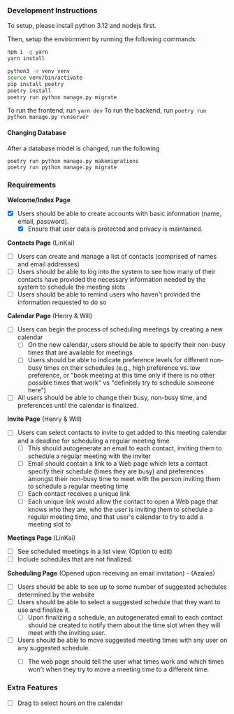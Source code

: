 ### Development Instructions

To setup, please install python 3.12 and nodejs first.

Then, setup the environment by running the following commands:

```bash
npm i -g yarn
yarn install

python3 -m venv venv
source venv/bin/activate
pip install poetry
poetry install
poetry run python manage.py migrate
```

To run the frontend, run `yarn dev`
To run the backend, run `poetry run python manage.py runserver`

#### Changing Database

After a database model is changed, run the following

```shell
poetry run python manage.py makemigrations
poetry run python manage.py migrate
```

### Requirements

**Welcome/Index Page**

- [x] Users should be able to create accounts with basic information (name, email, password).
  - [x] Ensure that user data is protected and privacy is maintained.

**Contacts Page** (LinKai)

- [ ] Users can create and manage a list of contacts (comprised of names and email addresses)
- [ ] Users should be able to log into the system to see how many of their contacts have provided the necessary information needed by the system to schedule the meeting slots
- [ ] Users should be able to remind users who haven't provided the information requested to do so

**Calendar Page** (Henry & Will)

- [ ] Users can begin the process of scheduling meetings by creating a new calendar
  - [ ] On the new calendar, users should be able to specify their non-busy times that are available for meetings
  - [ ] Users should be able to indicate preference levels for different non-busy times on their schedules (e.g., high preference vs. low preference, or "book meeting at this time only if there is no other possible times that work" vs "definitely try to schedule someone here")
- [ ] All users should be able to change their busy, non-busy time, and preferences until the calendar is finalized.

**Invite Page** (Henry & Will)

- [ ] Users can select contacts to invite to get added to this meeting calendar and a deadline for scheduling a regular meeting time
  - [ ] This should autogenerate an email to each contact, inviting them to schedule a regular meeting with the inviter 
  - [ ] Email should contain a link to a Web page which lets a contact specify their schedule (times they are busy) and preferences amongst their non-busy time to meet with the person inviting them to schedule a regular meeting time
  - [ ] Each contact receives a unique link
  - [ ] Each unique link would allow the contact to open a Web page that knows who they are, who the user is inviting them to schedule a regular meeting time, and that user's calendar to try to add a meeting slot to

**Meetings Page** (LinKai)

- [ ] See scheduled meetings in a list view. (Option to edit)
- [ ] Include schedules that are not finalized.

**Scheduling Page** (Opened upon receiving an email invitation) - (Azalea)

- [ ] Users should be able to see up to some number of suggested schedules determined by the website 
- [ ] Users should be able to select a suggested schedule that they want to use and finalize it.
  - [ ] Upon finalizing a schedule, an autogenerated email to each contact should be created to notify them about the time slot when they will meet with the inviting user.
- [ ] Users should be able to move suggested meeting times with any user on any suggested schedule.
  - [ ] The web page should tell the user what times work and which times won't when they try to move a meeting time to a different time.


### Extra Features

- [ ] Drag to select hours on the calendar
